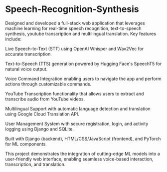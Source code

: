 # Speech-Recognition-Synthesis

Designed and developed a full-stack web application that leverages machine learning for real-time speech recognition, text-to-speech synthesis, youtube transcription and multilingual translation. Key features include:

Live Speech-to-Text (STT) using OpenAI Whisper and Wav2Vec for accurate transcription.

Text-to-Speech (TTS) generation powered by Hugging Face's SpeechT5 for natural voice output.

Voice Command Integration enabling users to navigate the app and perform actions through customizable commands.

YouTube Transcription functionality that allows users to extract and transcribe audio from YouTube videos.

Multilingual Support with automatic language detection and translation using Google Cloud Translation API.

User Management System with secure registration, login, and activity logging using Django and SQLite.

Built with Django (backend), HTML/CSS/JavaScript (frontend), and PyTorch for ML components.

This project demonstrates the integration of cutting-edge ML models into a user-friendly web interface, enabling seamless voice-based interaction, transcription, and translation.
